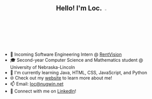 <h2 align="center">Hello! I'm Loc. <img src="https://media.giphy.com/media/hvRJCLFzcasrR4ia7z/giphy.gif" width="3%"></h2>

- 💼 Incoming Software Engineering Intern @ [RentVision](https://www.rentvision.com/)
- 🎓 Second-year Computer Science and Mathematics student @ University of Nebraska-Lincoln 
- 🌱 I'm currently learning Java, HTML, CSS, JavaScript, and Python
- 🌐 Check out my [website](https://nugwin.net) to learn more about me!
- 📫 Email: [loc@nugwin.net](mailto:loc@nugwin.net)
- 🔗 Connect with me on [LinkedIn](https://www.linkedin.com/in/locnugwin/)!
